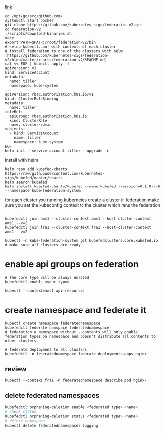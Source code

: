 [link](https://github.com/kubernetes-sigs/federation-v2/blob/master/docs/userguide.md#binaries)

```
cd /opt/go/src/github.com/
systemctl start docker
git clone https://github.com/kubernetes-sigs/federation-v2.git
cd federation-v2
./scripts/download-binaries.sh
make
export PATH=$PATH:/root/federation-v2/bin
# setup kubectl.conf with contexts of each cluster
# install federation to one of the clusters with helm [https://github.com/kubernetes-sigs/federation-v2/blob/master/charts/federation-v2/README.md]
cat << EOF | kubectl apply -f -
apiVersion: v1
kind: ServiceAccount
metadata:
  name: tiller
  namespace: kube-system
---
apiVersion: rbac.authorization.k8s.io/v1
kind: ClusterRoleBinding
metadata:
  name: tiller
roleRef:
  apiGroup: rbac.authorization.k8s.io
  kind: ClusterRole
  name: cluster-admin
subjects:
  - kind: ServiceAccount
    name: tiller
    namespace: kube-system
EOF
helm init --service-account tiller --upgrade -c
```
install with helm
```
helm repo add kubefed-charts https://raw.githubusercontent.com/kubernetes-sigs/kubefed/master/charts
helm search kubefed
helm install kubefed-charts/kubefed --name kubefed --version=0.1.0-rc6 --namespace kube-federation-system
```

for each cluster you running kubernetes create a cluster in federation
make sure you set the kubeconfig context to the cluster which runs the federation
```

kubefedctl join ams1 --cluster-context ams1 --host-cluster-context ams1 --v=2
kubefedctl join fra1 --cluster-context fra1 --host-cluster-context ams1 --v=2

kubectl -n kube-federation-system get kubefedclusters.core.kubefed.io
# make sure all clusters are ready

```

# enable api groups on federation
```
# the core type will be always enabled
kubefedctl enable <your type>

kubectl --context=ams1 api-resources
```

# create namespace and federate it
```
kubectl create namespace federatednamespace
kubefedctl federate namspace federatednamespace
# federation a namespace without --contents will only enable federation types on namespace and doesn't distribute all contents to other clusters

# federate deployment to all clusters
kubefedctl -n federatednamespace federate deployments.apps nginx
```


## review
```
kubectl --context fra1 -n federatednamespace describe pod nginx-
```

## delete federated namespaces

```bash
kubefedctl orphaning-deletion enable <federated type> <name>
# check status
kubefedctl orphaning-deletion status <federated type> <name>
# delete namespace
kubectl delete federatednamespaces logging
```

